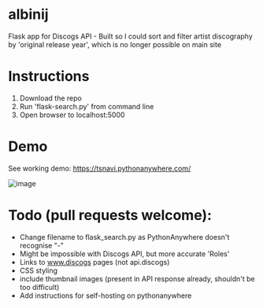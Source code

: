 # albinij
Flask app for Discogs API - Built so I could sort and filter artist discography by 'original release year', which is no longer possible on main site

# Instructions
1. Download the repo
2. Run 'flask-search.py' from command line
3. Open browser to localhost:5000

# Demo
See working demo: https://tsnavi.pythonanywhere.com/

![image](https://github.com/tsnavi/albinij/assets/145156860/06748a40-1fa8-44b1-9b70-fe6fc189182c)

# Todo (pull requests welcome):
- Change filename to flask_search.py as PythonAnywhere doesn't recognise "-"
- Might be impossible with Discogs API, but more accurate 'Roles'
- Links to www.discogs pages (not api.discogs)
- CSS styling
- include thumbnail images (present in API response already, shouldn't be too difficult)
- Add instructions for self-hosting on pythonanywhere
